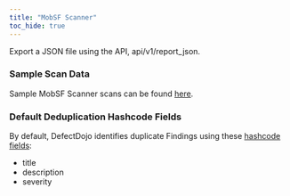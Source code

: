 ```yaml
---
title: "MobSF Scanner"
toc_hide: true
---
```

Export a JSON file using the API, api/v1/report\_json.

### Sample Scan Data
Sample MobSF Scanner scans can be found [here](https://github.com/DefectDojo/django-DefectDojo/tree/master/unittests/scans/mobsf).

### Default Deduplication Hashcode Fields
By default, DefectDojo identifies duplicate Findings using these [hashcode fields](https://docs.defectdojo.com/en/working_with_findings/finding_deduplication/about_deduplication/):

- title
- description
- severity
